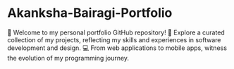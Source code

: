 # Akanksha-Bairagi-Portfolio
🌟 Welcome to my personal portfolio GitHub repository!  🚀 Explore a curated collection of my projects, reflecting my skills and experiences in software development and design.  💻 From web applications to mobile apps, witness the evolution of my programming journey.
